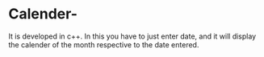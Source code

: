 # Calender-
It is developed in c++. In this you have to just enter date, and it will display the calender of the month respective to the date entered.
